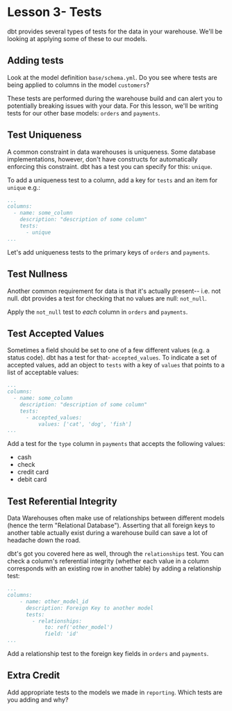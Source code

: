 # Lesson 3- Tests
dbt provides several types of tests for the data in your warehouse. We'll be looking at applying some of these to our models.

## Adding tests
Look at the model definition `base/schema.yml`. Do you see where tests are being applied to columns in the model `customers`?

These tests are performed during the warehouse build and can alert you to potentially breaking issues with your data. For this lesson, we'll be writing tests for our other base models: `orders` and `payments`.

## Test Uniqueness
A common constraint in data warehouses is uniqueness. Some database implementations, however, don't have constructs for automatically enforcing this constraint. dbt has a test you can specify for this: `unique`.

To add a uniqueness test to a column, add a key for `tests` and an item for `unique` e.g.:
``` yml
...
columns:
  - name: some_column
    description: "description of some column"
    tests:
      - unique
...
```

Let's add uniqueness tests to the primary keys of `orders` and `payments`.

## Test Nullness
Another common requirement for data is that it's actually present-- i.e. not null. dbt provides a test for checking that no values are null: `not_null`.

Apply the `not_null` test to *each* column in `orders` and `payments`.

## Test Accepted Values
Sometimes a field should be set to one of a few different values (e.g. a status code). dbt has a test for that- `accepted_values`. To indicate a set of accepted values, add an object to `tests` with a key of `values` that points to a list of acceptable values:
``` yml
...
columns:
  - name: some_column
    description: "description of some column"
    tests:
      - accepted_values:
          values: ['cat', 'dog', 'fish']
...
```

Add a test for the `type` column in `payments` that accepts the following values:
- cash
- check
- credit card
- debit card

## Test Referential Integrity
Data Warehouses often make use of relationships between different models (hence the term "Relational Database"). Asserting that all foreign keys to another table actually exist during a warehouse build can save a lot of headache down the road. 

dbt's got you covered here as well, through the `relationships` test. You can check a column's referential integrity (whether each value in a column corresponds with an existing row in another table) by adding a relationship test:
``` yml
...
columns:
    - name: other_model_id
      description: Foreign Key to another model
      tests:
        - relationships:
            to: ref('other_model')
            field: 'id'
...
```

Add a relationship test to the foreign key fields in `orders` and `payments`.

## Extra Credit
Add appropriate tests to the models we made in `reporting`. Which tests are you adding and why?
